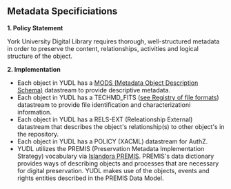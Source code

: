 ## Metadata Specificiations

**1. Policy Statement**

York University Digital Library requires thorough, well-structured metadata in order to preserve the content, relationships, activities and logical structure of the object.

**2. Implementation**

* Each object in YUDL has a [MODS (Metadata Object Description Schema)](http://www.loc.gov/standards/mods/) datastream to provide descriptive metadata.
* Each object in YUDL has a TECHMD_FITS ([see Registry of file formats](https://digital.library.yorku.ca/documentation/registry-file-formats)) datastream to provide file identification and characterizationi information.
* Each object in YUDL has a RELS-EXT (Releationship External) datastream that describes the object's relationship(s) to other object's in the repository.
* Each object in YUDL has a POLICY (XACML) datastream for AuthZ.
* YUDL utilizes the PREMIS (Preservation Metadata Implementation Strategy) vocabulary via [Islandora PREMIS](https://github.com/islandora/islandora_premis). PREMIS's data dictionary provides ways of describing objects and processes that are necessary for digital preservation. YUDL makes use of the objects, events and rights entities described in the PREMIS Data Model.
